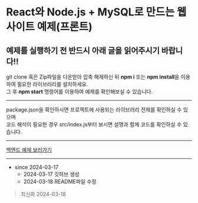 React와 Node.js + MySQL로 만드는 웹사이트 예제(프론트)
=
예제를 실행하기 전 반드시 아래 글을 읽어주시기 바랍니다!!
-

git clone 혹은 Zip파일을 다운받아 압축 해제하신 뒤 **npm i** 또는 **npm install**을 이용하여 필요한 라이브러리를 설치하세요.   
그 후 **npm start** 명령어를 이용하여 예제를 확인해보실 수 있습니다.

***

package.json을 확인하시면 프로젝트에 사용되는 라이브러리 전체를 확인하실 수 있으며   
코드 해석이 필요한 경우 src/index.js부터 보시면 설명과 함께 코드를 확인하실 수 있습니다.

***

[백엔드 예제 보러가기](https://github.com/HeoGwan/website_back)

***

* since 2024-03-17
  * 2024-03-17 깃허브 생성
  * 2024-03-18 README파일 수정
> 최신화 2024-03-18
